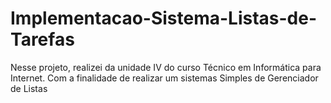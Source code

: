 # Implementacao-Sistema-Listas-de-Tarefas
Nesse projeto, realizei da unidade IV do curso Técnico em Informática para Internet. Com a finalidade de realizar um sistemas Simples de Gerenciador de Listas
